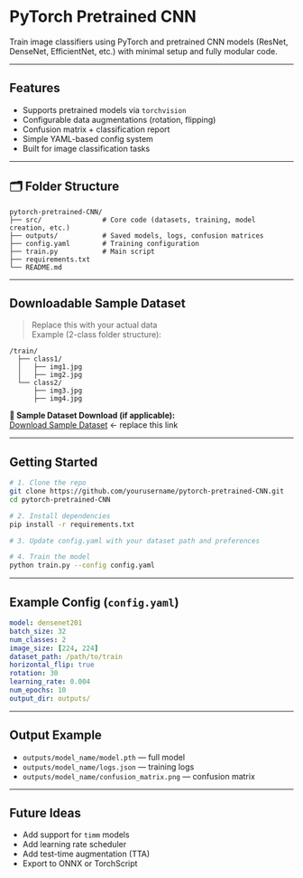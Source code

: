 # PyTorch Pretrained CNN

Train image classifiers using PyTorch and pretrained CNN models (ResNet, DenseNet, EfficientNet, etc.) with minimal setup and fully modular code.

---

## Features

- Supports pretrained models via `torchvision`
- Configurable data augmentations (rotation, flipping)
- Confusion matrix + classification report
- Simple YAML-based config system
- Built for image classification tasks

---

## 🗂️ Folder Structure

```
pytorch-pretrained-CNN/
├── src/               # Core code (datasets, training, model creation, etc.)
├── outputs/           # Saved models, logs, confusion matrices
├── config.yaml        # Training configuration
├── train.py           # Main script
├── requirements.txt
└── README.md
```

---

## Downloadable Sample Dataset

> Replace this with your actual data  
Example (2-class folder structure):

```
/train/
  ├── class1/
  │   ├── img1.jpg
  │   ├── img2.jpg
  └── class2/
      ├── img3.jpg
      ├── img4.jpg
```

**📎 Sample Dataset Download (if applicable):**  
[Download Sample Dataset](https://example.com/sample-dataset.zip) ← replace this link

---

## Getting Started

```bash
# 1. Clone the repo
git clone https://github.com/yourusername/pytorch-pretrained-CNN.git
cd pytorch-pretrained-CNN

# 2. Install dependencies
pip install -r requirements.txt

# 3. Update config.yaml with your dataset path and preferences

# 4. Train the model
python train.py --config config.yaml
```

---

## Example Config (`config.yaml`)
```yaml
model: densenet201
batch_size: 32
num_classes: 2
image_size: [224, 224]
dataset_path: /path/to/train
horizontal_flip: true
rotation: 30
learning_rate: 0.004
num_epochs: 10
output_dir: outputs/
```

---

## Output Example

- `outputs/model_name/model.pth` — full model
- `outputs/model_name/logs.json` — training logs
- `outputs/model_name/confusion_matrix.png` — confusion matrix

---

## Future Ideas

-  Add support for `timm` models
-  Add learning rate scheduler
-  Add test-time augmentation (TTA)
-  Export to ONNX or TorchScript

